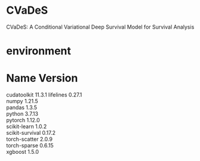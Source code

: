 # CVaDeS
CVaDeS: A Conditional Variational Deep Survival Model for Survival Analysis

# environment 
# Name                    Version                  

cudatoolkit               11.3.1 
lifelines                 0.27.1                
numpy                     1.21.5                         
pandas                    1.3.5           
python                    3.7.13               
pytorch                   1.12.0          
scikit-learn              1.0.2            
scikit-survival           0.17.2        
torch-scatter             2.0.9                   
torch-sparse              0.6.15                   
xgboost                   1.5.0            


